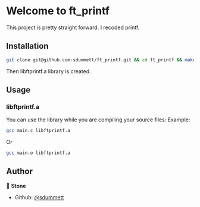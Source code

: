 # Welcome to ft_printf

This project is pretty straight forward. I recoded printf.

## Installation

```sh
git clone git@github.com:sdummett/ft_printf.git && cd ft_printf && make
```
Then libftprintf.a library is created.

## Usage

### libftprintf.a

You can use the library while you are compiling your source files:
Example:
```sh
gcc main.c libftprintf.a
```
Or
```sh
gcc main.o libftprintf.a
```

## Author

👤 **Stone**

* Github: [@sdummett](https://github.com/sdummett)
